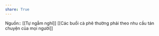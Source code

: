 ```yaml
---
share: True
---
```

Nguồn:: [[Tự ngẫm nghĩ]]
[[Các buổi cà phê thường phải theo nhu cầu tán chuyện của mọi người]] 